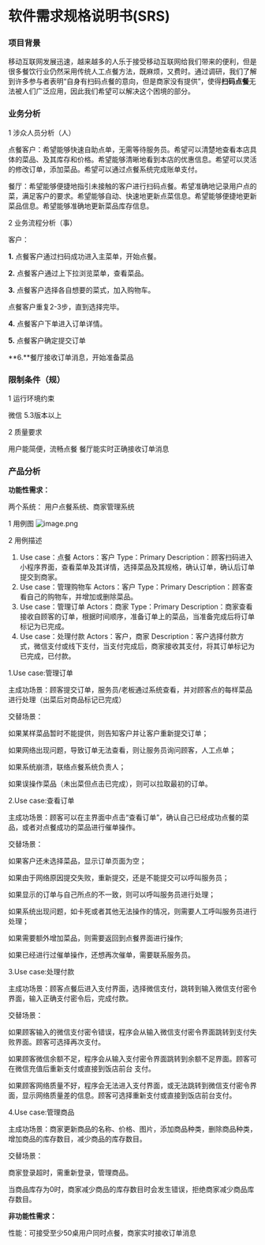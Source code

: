 # 软件需求规格说明书(SRS)


### 项目背景  
移动互联网发展迅速，越来越多的人乐于接受移动互联网给我们带来的便利，但是很多餐饮行业仍然采用传统人工点餐方法，既麻烦，又费时。通过调研，我们了解到许多参与者表明“自身有扫码点餐的意向，但是商家没有提供”，使得**扫码点餐**无法被人们广泛应用，因此我们希望可以解决这个困境的部分。

### 业务分析 
1 涉众人员分析（人）

点餐客户：希望能够快速自助点单，无需等待服务员。希望可以清楚地查看本店具体的菜品、及其库存和价格。希望能够清晰地看到本店的优惠信息。希望可以灵活的修改订单，添加菜品。希望可以通过点餐系统完成账单支付。

餐厅：希望能够便捷地指引未接触的客户进行扫码点餐。希望准确地记录用户点的菜，满足客户的要求。希望能够自动、快速地更新点菜信息。希望能够便捷地更新菜品信息。希望能够准确地更新菜品库存信息。

2 业务流程分析（事）

客户：

**1.** 点餐客户通过扫码成功进入主菜单，开始点餐。

**2.** 点餐客户通过上下拉浏览菜单，查看菜品。

**3.** 点餐客户选择各自想要的菜式，加入购物车。

点餐客户重复2-3步，直到选择完毕。

**4.** 点餐客户下单进入订单详情。

**5.** 点餐客户确定提交订单

**6.**餐厅接收订单消息，开始准备菜品

### 限制条件（规）
1 运行环境约束

微信 5.3版本以上

2 质量要求

用户能简便，流畅点餐
餐厅能实时正确接收订单消息

### 产品分析

**功能性需求：**

两个系统： 用户点餐系统、商家管理系统


 1 用例图
![image.png](https://upload-images.jianshu.io/upload_images/13021922-785afe53979283bb.png?imageMogr2/auto-orient/strip%7CimageView2/2/w/1240)

2 用例描述

1.  Use case：点餐 Actors：客户 Type：Primary Description：顾客扫码进入小程序界面，查看菜单及其详情，选择菜品及其规格，确认订单，确认后订单提交到商家。
2.  Use case：管理购物车 Actors：客户 Type：Primary Description：顾客查看自己的购物车，并增加或删除菜品。
3.  Use case：管理订单 Actors：商家 Type：Primary Description：商家查看接收自顾客的订单，根据时间顺序，准备订单上的菜品，当准备完成后将订单标记为已完成。
4.  Use case：处理付款 Actors：客户，商家 Description：客户选择付款方式，微信支付或线下支付，当支付完成后，商家接收其支付，将其订单标记为已完成，已付款。

1.Use case:管理订单

主成功场景：顾客提交订单，服务员/老板通过系统查看，并对顾客点的每样菜品进行处理（出菜后对商品标记已完成）

交替场景：

如果某样菜品暂时不能提供，则告知客户并让客户重新提交订单；

如果网络出现问题，导致订单无法查看，则让服务员询问顾客，人工点单；

如果系统崩溃，联络点餐系统负责人；

如果误操作菜品（未出菜但点击已完成），则可以拉取最初的订单。

2.Use case:查看订单

主成功场景：顾客可以在主界面中点击“查看订单”，确认自己已经成功点餐的菜品，或者对点餐成功的菜品进行催单操作。

交替场景：

如果客户还未选择菜品，显示订单页面为空；

如果由于网络原因提交失败，重新提交，还是不能提交可以呼叫服务员；

如果显示的订单与自己所点的不一致，则可以呼叫服务员进行处理；

如果系统出现问题，如卡死或者其他无法操作的情况，则需要人工呼叫服务员进行处理；

如果需要额外增加菜品，则需要返回到点餐界面进行操作;

如果已经进行过催单操作，还想再次催单，需要联系服务员。

3.Use case:处理付款

主成功场景：顾客点餐后进入支付界面，选择微信支付，跳转到输入微信支付密令界面，输入正确支付密令后，完成付款。

交替场景：

如果顾客输入的微信支付密令错误，程序会从输入微信支付密令界面跳转到支付失败界面。顾客可选择再次支付。

如果顾客微信余额不足，程序会从输入支付密令界面跳转到余额不足界面。顾客可在微信充值后重新支付或直接到饭店前台  支付。

如果顾客网络质量不好，程序会无法进入支付界面，或无法跳转到微信支付密令界面，显示网络质量差的信息。顾客可选择重新支付或直接到饭店前台支付。

4.Use case:管理商品

主成功场景：商家更新商品的名称、价格、图片，添加商品种类，删除商品种类，增加商品的库存数目，减少商品的库存数目。

交替场景：

商家登录超时，需重新登录，管理商品。

当商品库存为0时，商家减少商品的库存数目时会发生错误，拒绝商家减少商品库存数目。

**非功能性需求：**

性能：可接受至少50桌用户同时点餐，商家实时接收订单消息
